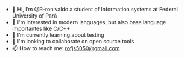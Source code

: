 - 👋 Hi, I’m @R-ronivaldo a student of Information systems at Federal University of Pará
- 👀 I'm interested in modern languages, but also base language importantes like C/C++
- 🌱 I’m currently learning about testing
- 💞️ I'm looking to collaborate on open source tools 
- 📫 How to reach me: rofjs5050@gmail.com

<!---
R-ronivaldo/R-ronivaldo is a ✨ special ✨ repository because its `README.md` (this file) appears on your GitHub profile.
You can click the Preview link to take a look at your changes.
--->
